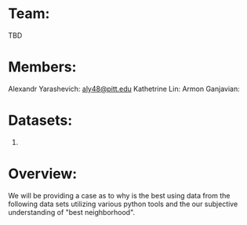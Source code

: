 # Team: 
TBD

# Members:
Alexandr Yarashevich: aly48@pitt.edu 
Kathetrine Lin:
Armon Ganjavian: 

# Datasets:
1. 

# Overview:
We will be providing a case as to why <insert neighborhood here> is the best using data from the following data sets <insert data sets here>
utilizing various python tools and the our subjective understanding of "best neighborhood".

